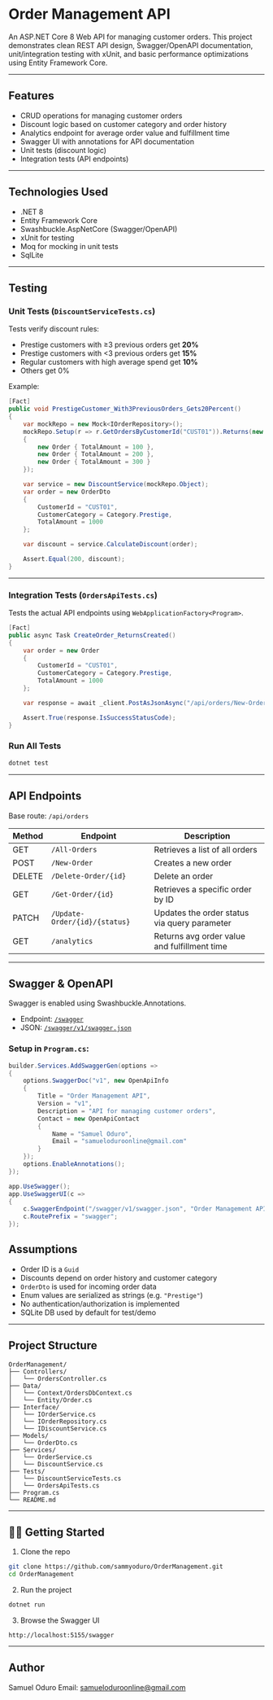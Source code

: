 # Order Management API

An ASP.NET Core 8 Web API for managing customer orders. This project demonstrates clean REST API design, Swagger/OpenAPI documentation, unit/integration testing with xUnit, and basic performance optimizations using Entity Framework Core.

---

## Features

- CRUD operations for managing customer orders
- Discount logic based on customer category and order history
- Analytics endpoint for average order value and fulfillment time
- Swagger UI with annotations for API documentation
- Unit tests (discount logic)
- Integration tests (API endpoints)

---

## Technologies Used

- .NET 8
- Entity Framework Core
- Swashbuckle.AspNetCore (Swagger/OpenAPI)
- xUnit for testing
- Moq for mocking in unit tests
- SqlLite

---

## Testing

### Unit Tests (`DiscountServiceTests.cs`)

Tests verify discount rules:

- Prestige customers with ≥3 previous orders get **20%**
- Prestige customers with <3 previous orders get **15%**
- Regular customers with high average spend get **10%**
- Others get 0%

Example:

```csharp
[Fact]
public void PrestigeCustomer_With3PreviousOrders_Gets20Percent()
{
    var mockRepo = new Mock<IOrderRepository>();
    mockRepo.Setup(r => r.GetOrdersByCustomerId("CUST01")).Returns(new List<Order>
    {
        new Order { TotalAmount = 100 },
        new Order { TotalAmount = 200 },
        new Order { TotalAmount = 300 }
    });

    var service = new DiscountService(mockRepo.Object);
    var order = new OrderDto
    {
        CustomerId = "CUST01",
        CustomerCategory = Category.Prestige,
        TotalAmount = 1000
    };

    var discount = service.CalculateDiscount(order);

    Assert.Equal(200, discount);
}
```

---

### Integration Tests (`OrdersApiTests.cs`)

Tests the actual API endpoints using `WebApplicationFactory<Program>`.

```csharp
[Fact]
public async Task CreateOrder_ReturnsCreated()
{
    var order = new Order
    {
        CustomerId = "CUST01",
        CustomerCategory = Category.Prestige,
        TotalAmount = 1000
    };

    var response = await _client.PostAsJsonAsync("/api/orders/New-Order", order);

    Assert.True(response.IsSuccessStatusCode);
}
```

### Run All Tests

```bash
dotnet test
```

---

## API Endpoints

Base route: `/api/orders`

| Method | Endpoint                      | Description                                  |
| ------ | ----------------------------- | -------------------------------------------- |
| GET    | `/All-Orders`                 | Retrieves a list of all orders               |
| POST   | `/New-Order`                  | Creates a new order                          |
| DELETE | `/Delete-Order/{id}`          | Delete an order                              |
| GET    | `/Get-Order/{id}`             | Retrieves a specific order by ID             |
| PATCH  | `/Update-Order/{id}/{status}` | Updates the order status via query parameter |
| GET    | `/analytics`                  | Returns avg order value and fulfillment time |

---

## Swagger & OpenAPI

Swagger is enabled using Swashbuckle.Annotations.

- Endpoint: [`/swagger`](http://localhost:{port}/swagger)
- JSON: [`/swagger/v1/swagger.json`](http://localhost:{port}/swagger/v1/swagger.json)

### Setup in `Program.cs`:

```csharp
builder.Services.AddSwaggerGen(options =>
{
    options.SwaggerDoc("v1", new OpenApiInfo
    {
        Title = "Order Management API",
        Version = "v1",
        Description = "API for managing customer orders",
        Contact = new OpenApiContact
        {
            Name = "Samuel Oduro",
            Email = "samueloduroonline@gmail.com"
        }
    });
    options.EnableAnnotations();
});
```

```csharp
app.UseSwagger();
app.UseSwaggerUI(c =>
{
    c.SwaggerEndpoint("/swagger/v1/swagger.json", "Order Management API v1");
    c.RoutePrefix = "swagger";
});
```

## Assumptions

- Order ID is a `Guid`
- Discounts depend on order history and customer category
- `OrderDto` is used for incoming order data
- Enum values are serialized as strings (e.g. `"Prestige"`)
- No authentication/authorization is implemented
- SQLite DB used by default for test/demo

---

## Project Structure

```
OrderManagement/
├── Controllers/
│   └── OrdersController.cs
├── Data/
│   └── Context/OrdersDbContext.cs
│   └── Entity/Order.cs
├── Interface/
│   └── IOrderService.cs
│   └── IOrderRepository.cs
│   └── IDiscountService.cs
├── Models/
│   └── OrderDto.cs
├── Services/
│   └── OrderService.cs
│   └── DiscountService.cs
├── Tests/
│   └── DiscountServiceTests.cs
│   └── OrdersApiTests.cs
├── Program.cs
└── README.md
```

---

## 🧑‍💻 Getting Started

1. Clone the repo

```bash
git clone https://github.com/sammyoduro/OrderManagement.git
cd OrderManagement
```

2. Run the project

```bash
dotnet run
```

3. Browse the Swagger UI

```
http://localhost:5155/swagger
```

---

## Author

Samuel Oduro
Email: samueloduroonline@gmail.com
